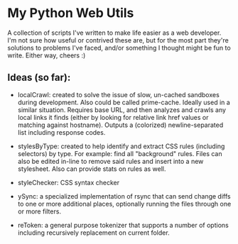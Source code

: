 My Python Web Utils
===================

A collection of scripts I've written to make life easier as a web developer. I'm not sure how useful or contrived these are, but for the most part they're solutions to problems I've faced, and/or something I thought might be fun to write. Either way, cheers :)

Ideas (so far):
------

- localCrawl: created to solve the issue of slow, un-cached sandboxes during development. Also could be called prime-cache. Ideally used in a similar situation. Requires base URL, and then analyzes and crawls any local links it finds (either by looking for relative link href values or matching against hostname). Outputs a (colorized) newline-separated list including response codes.

- stylesByType: created to help identify and extract CSS rules (including selectors) by type. For example: find all "background" rules. Files can also be edited in-line to remove said rules and insert into a new stylesheet. Also can provide stats on rules as well.

- styleChecker: CSS syntax checker

- ySync: a specialized implementation of rsync that can send change diffs to one or more additional places, optionally running the files through one or more filters.

- reToken: a general purpose tokenizer that supports a number of options including recursively replacement on current folder.